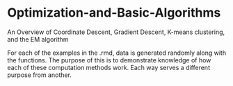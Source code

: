 # Optimization-and-Basic-Algorithms
An Overview of Coordinate Descent, Gradient Descent, K-means clustering, and the EM algorithm

For each of the examples in the .rmd, data is generated randomly along with the functions. The purpose of this is to demonstrate knowledge of how each of these computation methods work. Each way serves a different purpose from another.
